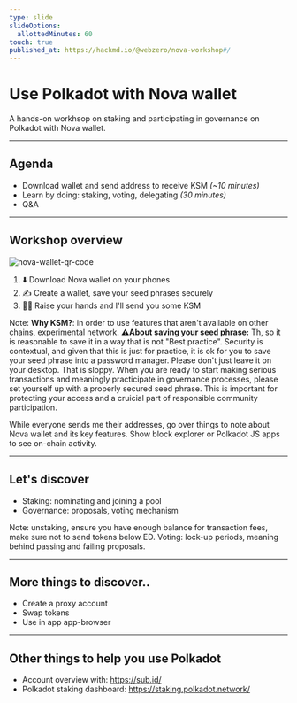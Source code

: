 ```yaml
---
type: slide
slideOptions:
  allottedMinutes: 60
touch: true
published_at: https://hackmd.io/@webzero/nova-workshop#/
---
```


# Use Polkadot with Nova wallet

A hands-on workhsop on staking and participating in governance on Polkadot with Nova wallet.

---

## Agenda

- Download wallet and send address to receive KSM _(~10 minutes)_
- Learn by doing: staking, voting, delegating _(30 minutes)_
- Q&A 

---

## Workshop overview

![nova-wallet-qr-code](https://hackmd.io/_uploads/ByODFtt3a.png)

1. ⬇️ Download Nova wallet on your phones
1. ✍️ Create a wallet, save your seed phrases securely
1. 🙋‍♂️ Raise your hands and I'll send you some KSM

Note: 
**Why KSM?**: in order to use features that aren't available on other chains, experimental network.
**⚠️About saving your seed phrase:** Th, so it is reasonable to save it in a way that is not "Best practice". Security is contextual, and given that this is just for practice, it is ok for you to save your seed phrase into a password manager. Please don't just leave it on your desktop. That is sloppy. When you are ready to start making serious transactions and meaningly practicipate in governance processes, please set yourself up with a properly secured seed phrase. This is important for protecting your access and a cruicial part of responsible community participation. 

While everyone sends me their addresses, go over things to note about Nova wallet and its key features. Show block explorer or Polkadot JS apps to see on-chain activity.

---

## Let's discover

* Staking: nominating and joining a pool
* Governance: proposals, voting mechanism

Note:
unstaking, ensure you have enough balance for transaction fees, make sure not to send tokens below ED. Voting: lock-up periods, meaning behind passing and failing proposals.

---

## More things to discover.. 

* Create a proxy account
* Swap tokens 
* Use in app app-browser

---

## Other things to help you use Polkadot

* Account overview with: https://sub.id/
* Polkadot staking dashboard: https://staking.polkadot.network/

